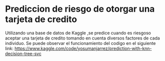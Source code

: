 # Prediccion de riesgo de otorgar una tarjeta de credito
Utilizando una base de datos de Kaggle ,se predice cuando es riesgoso aceptar una tarjeta de credito tomando en cuenta diversos factores de cada individuo.
Se puede observar el funcionamiento del codigo en el siguiente link: https://www.kaggle.com/code/yosumanjarrez/prediction-with-knn-decision-tree-svc
